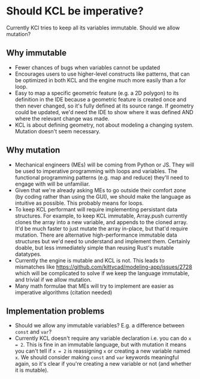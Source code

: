 # Should KCL be imperative?

Currently KCl tries to keep all its variables immutable. Should we allow mutation?

## Why immutable

 - Fewer chances of bugs when variables cannot be updated
 - Encourages users to use higher-level constructs like patterns, that can be optimized in both KCL and the engine much more easily than a for loop.
 - Easy to map a specific geometric feature (e.g. a 2D polygon) to its definition in the IDE because a geometric feature is created once and then never changed, so it's fully defined at its source range. If geometry could be updated, we'd need the IDE to show where it was defined AND where the relevant change was made.
 - KCL is about defining geometry, not about modeling a changing system. Mutation doesn't seem necessary.

## Why mutation

 - Mechanical engineers (MEs) will be coming from Python or JS. They will be used to imperative programming with loops and variables. The functional programming patterns (e.g. map and reduce) they'll need to engage with will be unfamiliar.
 - Given that we're already asking MEs to go outside their comfort zone (by coding rather than using the GUI), we should make the language as intuitive as possible. This probably means for loops.
 - To keep KCL performant will require implementing persistant data structures. For example, to keep KCL immutable, Array.push currently clones the array into a new variable, and appends to the cloned array. It'd be much faster to just mutate the array in-place, but that'd require mutation. There are alternative high-performance immutable data structures but we'd need to understand and implement them. Certainly doable, but less immediately simple than reusing Rust's mutable datatypes.
 - Currently the engine is mutable and KCL is not. This leads to mismatches like <https://github.com/kittycad/modeling-app/issues/2728> which will be complicated to solve if we keep the language immutable, and trivial if we allow mutation.
 - Many math formulae that MEs will try to implement are easier as imperative algorithms (citation needed)

 ## Implementation problems

  - Should we allow any immutable variables? E.g. a difference between `const` and `var`?
  - Currently KCL doesn't require any variable declaration i.e. you can do `x = 2`. This is fine in an immutable language, but with mutation it means you can't tell if `x = 2` is reassigning `x` or creating a new variable named `x`. We should consider making `const` and `var` keywords meaningful again, so it's clear if you're creating a new variable or not (and whether it is mutable).
